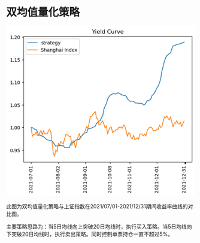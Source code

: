 # 双均值量化策略
![Alt text](image.png)

此图为双均值量化策略与上证指数在2021/07/01-2021/12/31期间收益率曲线的对比图。

主要策略思路为：当5日均线向上突破20日均线时，执行买入策略。当5日均线向下突破20日均线时，执行卖出策略。同时控制单票持仓一直不超过5%。